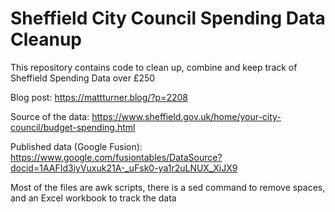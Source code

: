 # Sheffield City Council Spending Data Cleanup

This repository contains code to clean up, combine and keep track of Sheffield Spending Data over £250

Blog post: https://mattturner.blog/?p=2208

Source of the data: https://www.sheffield.gov.uk/home/your-city-council/budget-spending.html

Published data (Google Fusion): https://www.google.com/fusiontables/DataSource?docid=1AAFId3iyVuxuk21A-_uFsk0-ya1r2uLNUX_XiJX9

Most of the files are awk scripts, there is a sed command to remove spaces, and an Excel workbook to track the data